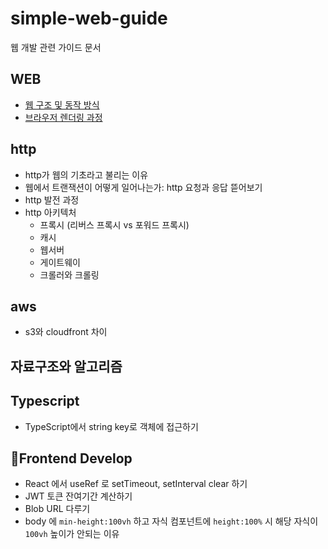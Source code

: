 # simple-web-guide

웹 개발 관련 가이드 문서


## WEB

- [웹 구조 및 동작 방식](https://yeonnnee.github.io/simple-web-guide/)
- [브라우저 렌더링 과정](https://yeonnnee.github.io/simple-web-guide/#%EB%B8%8C%EB%9D%BC%EC%9A%B0%EC%A0%80-%EB%A0%8C%EB%8D%94%EB%A7%81-%EA%B3%BC%EC%A0%95-%EB%A0%8C%EB%8D%94%EB%A7%81-%EC%97%94%EC%A7%84-%EB%8F%99%EC%9E%91-%EA%B3%BC%EC%A0%95)
   

## http

 - http가 웹의 기초라고 불리는 이유
 - 웹에서 트랜잭션이 어떻게 일어나는가: http 요청과 응답 뜯어보기
 - http 발전 과정
 - http 아키텍처
   - 프록시 (리버스 프록시 vs 포워드 프록시)
   - 캐시
   - 웹서버
   - 게이트웨이
   - 크롤러와 크롤링
   
## aws
  - s3와 cloudfront 차이
  

## 자료구조와 알고리즘

##  Typescript

   - TypeScript에서 string key로 객체에 접근하기
     


##  Frontend Develop

   -  React 에서 useRef 로 setTimeout, setInterval clear 하기
   -  JWT 토큰 잔여기간 계산하기
   -  Blob URL 다루기
   -  body 에 `min-height:100vh` 하고 자식 컴포넌트에 `height:100%` 시 해당 자식이 `100vh` 높이가 안되는 이유
     
     
